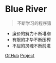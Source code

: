 # Blue River <!-- {docsify-ignore} -->

> 不断学习的程序猿

- 廉价的努力不断堆砌
- 有限的才华不断压榨
- 不屈的灵魂不断前进

[GitHub](https://github.com/bLueriVerLHR)
[Project](https://github.com/bLueriVerLHR/bLueriVerLHR.github.io)
